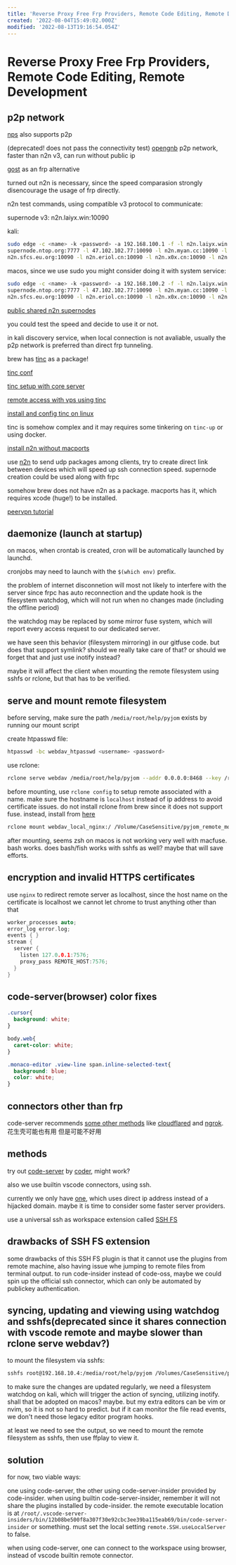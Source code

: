 ```yaml
---
title: 'Reverse Proxy Free Frp Providers, Remote Code Editing, Remote Development'
created: '2022-08-04T15:49:02.000Z'
modified: '2022-08-13T19:16:54.054Z'
---
```


# Reverse Proxy Free Frp Providers, Remote Code Editing, Remote Development

## p2p network

[nps](https://github.com/ehang-io/nps/) also supports p2p

(deprecated! does not pass the connectivity test) [opengnb](https://github.com/gnbdev/opengnb) p2p network, faster than n2n v3, can run without public ip

[gost](https://github.com/ginuerzh/gost) as an frp alternative

turned out n2n is necessary, since the speed comparasion strongly disencourage the usage of frp directly.

n2n test commands, using compatible v3 protocol to communicate:

supernode v3: n2n.laiyx.win:10090


kali:
```bash
sudo edge -c <name> -k <password> -a 192.168.100.1 -f -l n2n.laiyx.win:10090 -l nton.eu.org:10090 -l n2n.lu8.win:10090 -l n2n.haoren.eu.org:10090 -l 	
supernode.ntop.org:7777 -l 47.102.102.77:10090 -l n2n.myan.cc:10090 -l 
n2n.sfcs.eu.org:10090 -l n2n.eriol.cn:10090 -l n2n.x0x.cn:10090 -l n2n.vvcd.win:10090 -Er -A3 -e auto
```

macos, since we use sudo you might consider doing it with system service:
```bash
sudo edge -c <name> -k <password> -a 192.168.100.2 -f -l n2n.laiyx.win:10090 -l nton.eu.org:10090 -l n2n.lu8.win:10090 -l n2n.haoren.eu.org:10090 -l 	
supernode.ntop.org:7777 -l 47.102.102.77:10090 -l n2n.myan.cc:10090 -l 
n2n.sfcs.eu.org:10090 -l n2n.eriol.cn:10090 -l n2n.x0x.cn:10090 -l n2n.vvcd.win:10090 -Er -A3 -e auto
```

[public shared n2n supernodes](http://www.supernode.ml/)

you could test the speed and decide to use it or not.

in kali discovery service, when local connection is not avaliable, usually the p2p network is preferred than direct frp tunneling.

brew has [tinc](https://www.xmodulo.com/how-to-install-and-configure-tinc-vpn.html) as a package!

[tinc conf](https://tinc-vpn.org/documentation/tinc.conf.5)

[tinc setup with core server](https://chanix.github.io/TincCookbook/examples/1-HowToInstallTincOnUbuntu1604.html)

[remote access with vps using tinc](https://zhuanlan.zhihu.com/p/419173153)

[install and config tinc on linux](https://www.xmodulo.com/how-to-install-and-configure-tinc-vpn.html)

tinc is somehow complex and it may requires some tinkering on `tinc-up` or using docker.

[install n2n without macports](https://www.jianshu.com/p/559c1e582724)

use [n2n](https://github.com/ntop/n2n) to send udp packages among clients, try to create direct link between devices which will speed up ssh connection speed. supernode creation could be used along with frpc

somehow brew does not have n2n as a package. macports has it, which requires xcode (huge!) to be installed.

[peervpn tutorial](https://peervpn.net/)

## daemonize (launch at startup)

on macos, when crontab is created, cron will be automatically launched by launchd.

cronjobs may need to launch with the `$(which env)` prefix.

the problem of internet disconnetion will most not likely to interfere with the server since frpc has auto reconnection and the update hook is the filesystem watchdog, which will not run when no changes made (including the offline period)

the watchdog may be replaced by some mirror fuse system, which will report every access request to our dedicated server.

we have seen this behavior (filesystem mirroring) in our gitfuse code. but does that support symlink? should we really take care of that? or should we forget that and just use inotify instead?

maybe it will affect the client when mounting the remote filesystem using sshfs or rclone, but that has to be verified.

## serve and mount remote filesystem

before serving, make sure the path `/media/root/help/pyjom` exists by running our mount script

create htpasswd file:

```bash
htpasswd -bc webdav_htpasswd <username> <password>

```

use rclone:

```bash
rclone serve webdav /media/root/help/pyjom --addr 0.0.0.0:8468 --key /root/.local/share/code-server/localhost.key --cert /root/.local/share/code-server/localhost.crt --htpasswd /root/Desktop/works/sync_git_repos/remote_deploys/webdav_htpasswd -L
```

before mounting, use `rclone config` to setup remote associated with a name. make sure the hostname is `localhost` instead of ip address to avoid certificate issues. do not install rclone from brew since it does not support fuse. instead, install from [here](https://rclone.org/downloads/)

```bash
rclone mount webdav_local_nginx:/ /Volume/CaseSensitive/pyjom_remote_mountpoint --ca-cert /Users/jamesbrown/Desktop/works/host_discovery_ssh_local_connect/certificates/localhost.crt
```
after mounting, seems zsh on macos is not working very well with macfuse. bash works. does bash/fish works with sshfs as well? maybe that will save efforts.

## encryption and invalid HTTPS certificates

use `nginx` to redirect remote server as localhost, since the host name on the certificate is localhost we cannot let chrome to trust anything other than that

```c
worker_processes auto;
error_log error.log;
events { }
stream {
  server {
    listen 127.0.0.1:7576;
    proxy_pass REMOTE_HOST:7576;
  }
}
```

## code-server(browser) color fixes

```css
.cursor{
  background: white;
}

body.web{
  caret-color: white;
}

.monaco-editor .view-line span.inline-selected-text{
  background: blue;
  color: white;
}
```

## connectors other than frp

code-server recommends [some other methods](https://coder.com/docs/code-server/latest/guide#external-authentication) like [cloudflared](https://github.com/cloudflare/cloudflared#installing-cloudflared) and [ngrok](https://dashboard.ngrok.com/login). 花生壳可能也有用 但是可能不好用

## methods

try out [code-server](https://github.com/coder/code-server) by [coder](https://coder.com/), might work?

also we use builtin vscode connectors, using ssh.

currently we only have [one](https://www.idonglei.com/free-frp), which uses direct ip address instead of a hijacked domain. maybe it is time to consider some faster server providers.

use a universal ssh as workspace extension called [SSH FS](https://marketplace.visualstudio.com/items?itemName=Kelvin.vscode-sshfs)

## drawbacks of SSH FS extension

some drawbacks of this SSH FS plugin is that it cannot use the plugins from remote machine, also having issue whe jumping to remote files from terminal output. to run code-insider instead of code-oss, maybe we could spin up the official ssh connector, which can only be automated by publickey authentication.

## syncing, updating and viewing using watchdog and sshfs(deprecated since it shares connection with vscode remote and maybe slower than rclone serve webdav?)

to mount the filesystem via sshfs:

```bash
sshfs root@192.168.10.4:/media/root/help/pyjom /Volumes/CaseSensitive/pyjom_remote_mountpoint -o follow_symlinks
```

to make sure the changes are updated regularly, we need a filesystem watchdog on kali, which will trigger the action of syncing, utilizing inotify. shall that be adopted on macos? maybe. but my extra editors can be vim or nvim, so it is not so hard to predict. but if it can monitor the file read events, we don't need those legacy editor program hooks.

at least we need to see the output, so we need to mount the remote filesystem as sshfs, then use ffplay to view it.

## solution

for now, two viable ways:

one using code-server, the other using code-server-insider provided by code-insider. when using builtin code-server-insider, remember it will not share the plugins installed by code-insider. the remote executable location is at `/root/.vscode-server-insiders/bin/12b08be500f8a307f30e92cbc3ee39ba115eab69/bin/code-server-insider` or something. must set the local setting `remote.SSH.useLocalServer` to false.

when using code-server, one can connect to the workspace using browser, instead of vscode builtin remote connector.
